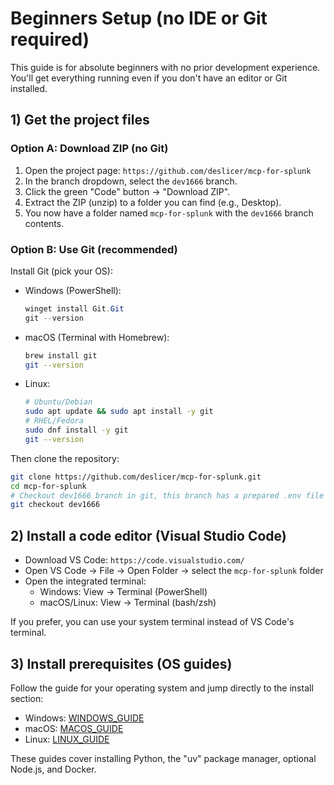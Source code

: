 # Beginners Setup (no IDE or Git required)

This guide is for absolute beginners with no prior development experience. You'll get everything running even if you don't have an editor or Git installed.

## 1) Get the project files

### Option A: Download ZIP (no Git)

1. Open the project page: `https://github.com/deslicer/mcp-for-splunk`
2. In the branch dropdown, select the `dev1666` branch.
3. Click the green "Code" button → "Download ZIP".
4. Extract the ZIP (unzip) to a folder you can find (e.g., Desktop).
5. You now have a folder named `mcp-for-splunk` with the `dev1666` branch contents.

### Option B: Use Git (recommended)

Install Git (pick your OS):

- Windows (PowerShell):
  ```powershell
  winget install Git.Git
  git --version
  ```

- macOS (Terminal with Homebrew):
  ```bash
  brew install git
  git --version
  ```

- Linux:
  ```bash
  # Ubuntu/Debian
  sudo apt update && sudo apt install -y git
  # RHEL/Fedora
  sudo dnf install -y git
  git --version
  ```

Then clone the repository:

```bash
git clone https://github.com/deslicer/mcp-for-splunk.git
cd mcp-for-splunk
# Checkout dev1666 branch in git, this branch has a prepared .env file for you.
git checkout dev1666
```

## 2) Install a code editor (Visual Studio Code)

- Download VS Code: `https://code.visualstudio.com/`
- Open VS Code → File → Open Folder → select the `mcp-for-splunk` folder
- Open the integrated terminal:
  - Windows: View → Terminal (PowerShell)
  - macOS/Linux: View → Terminal (bash/zsh)

If you prefer, you can use your system terminal instead of VS Code's terminal.

## 3) Install prerequisites (OS guides)

Follow the guide for your operating system and jump directly to the install section:

- Windows: [WINDOWS_GUIDE](WINDOWS_GUIDE.md#2-install-prerequisites)
- macOS: [MACOS_GUIDE](MACOS_GUIDE.md#2-install-prerequisites)
- Linux: [LINUX_GUIDE](LINUX_GUIDE.md#2-install-prerequisites)

These guides cover installing Python, the "uv" package manager, optional Node.js, and Docker.
